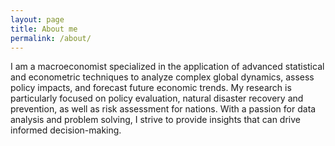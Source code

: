 ```yaml
---
layout: page
title: About me
permalink: /about/
---
```


<amp-img width="600" height="300" layout="responsive" src="https://github.com/giovannisbattella/giovannisbattella.github.io/blob/master/assets/images/macroeconomics_image.jpeg"></amp-img>

I am a macroeconomist specialized in the application of advanced statistical and econometric techniques to analyze complex global dynamics, assess policy impacts, and forecast future economic trends. My research is particularly focused on policy evaluation, natural disaster recovery and prevention, as well as risk assessment for nations. With a passion for data analysis and problem solving, I strive to provide insights that can drive informed decision-making.
